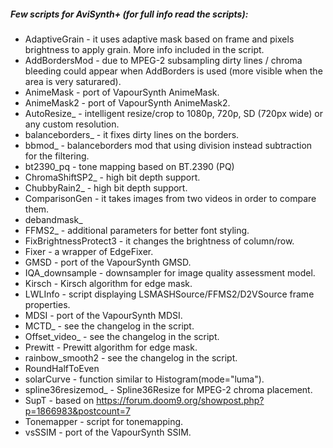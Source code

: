 ##### Few scripts for AviSynth+ (for full info read the scripts):
- AdaptiveGrain - it uses adaptive mask based on frame and pixels brightness to apply grain. More info included in the script.
- AddBordersMod - due to MPEG-2 subsampling dirty lines / chroma bleeding could appear when AddBorders is used (more visible when the area is very saturared).
- AnimeMask - port of VapourSynth AnimeMask.
- AnimeMask2 - port of VapourSynth AnimeMask2.
- AutoResize_ - intelligent resize/crop to 1080p, 720p, SD (720px wide) or any custom resolution.
- balanceborders_ - it fixes dirty lines on the borders.
- bbmod_ - balanceborders mod that using division instead subtraction for the filtering.
- bt2390_pq - tone mapping based on BT.2390 (PQ)
- ChromaShiftSP2_ - high bit depth support.
- ChubbyRain2_ - high bit depth support.
- ComparisonGen - it takes images from two videos in order to compare them.
- debandmask_
- FFMS2_ - additional parameters for better font styling.
- FixBrightnessProtect3 - it changes the brightness of column/row.
- Fixer - a wrapper of EdgeFixer.
- GMSD - port of the VapourSynth GMSD.
- IQA_downsample - downsampler for image quality assessment model.
- Kirsch - Kirsch algorithm for edge mask.
- LWLInfo - script displaying LSMASHSource/FFMS2/D2VSource frame properties.
- MDSI - port of the VapourSynth MDSI.
- MCTD_ - see the changelog in the script.
- Offset_video_ - see the changelog in the script.
- Prewitt - Prewitt algorithm for edge mask.
- rainbow_smooth2 - see the changelog in the script.
- RoundHalfToEven
- solarCurve - function similar to Histogram(mode="luma").
- spline36resizemod_ - Spline36Resize for MPEG-2 chroma placement.
- SupT - based on https://forum.doom9.org/showpost.php?p=1866983&postcount=7
- Tonemapper - script for tonemapping.
- vsSSIM - port of the VapourSynth SSIM.